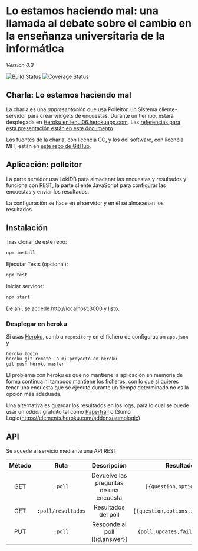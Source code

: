 # Lo estamos haciendo mal: una llamada al debate sobre el cambio en la enseñanza universitaria de la informática

_Version 0.3_

[![Build Status](https://travis-ci.org/oslugr/polleitor.svg?branch=master)](https://travis-ci.org/oslugr/polleitor)
[![Coverage Status](https://coveralls.io/repos/github/oslugr/polleitor/badge.svg?branch=master)](https://coveralls.io/github/oslugr/polleitor?branch=master)

## Charla: Lo estamos haciendo mal

La charla es una 
*appresentación* que usa Polleitor, un Sistema cliente-servidor para crear widgets de encuestas. Durante un tiempo, estará desplegada en [Heroku en jenui06.herokuapp.com](http://jenui06.herokuapp.com). Las [referencias para esta presentación están en este documento](REFERENCIAS.md).

Los fuentes de la charla, con licencia CC, y los del software, con licencia MIT, están en [este repo de GitHub](http://github.com/JJ/mal). 

## Aplicación: polleitor

La parte servidor usa LokiDB para almacenar las encuestas y
resultados y funciona con REST, la parte cliente JavaScript para
configurar las encuestas y enviar los resultados.

La configuración se hace en el servidor y en él se almacenan los
resultados.

## Instalación

Tras clonar de este repo:
```bash
npm install
```

Ejecutar Tests (opcional):
```bash
npm test
```

Iniciar servidor:
```bash
npm start
```

De ahí, se accede http://localhost:3000 y listo. 

### Desplegar en heroku

Si usas [Heroku](http://heroku.com), cambia `repository` en el fichero
de configuración `app.json` y

    heroku login
	heroku git:remote -a mi-proyecto-en-heroku
	git push heroku master

El problema con heroku es que no mantiene la aplicación en memoria de
forma continua ni tampoco mantiene los ficheros, con lo que si quieres
tener una encuesta que se ejecute durante un tiempo determinado no es
la opción más adeduada.

Una alternativa es guardar los resultados en los logs, para lo cual se
puede usar un *addon* gratuito tal como
[Papertrail](https://elements.heroku.com/addons/papertrail) o (Sumo Logic(https://elements.heroku.com/addons/sumologic)


## API

Se accede al servicio mediante una API REST

| **Método** | **Ruta**           | **Descripción**                        | **Resultado**                  |
|:----------:|:------------------:|:--------------------------------------:|:------------------------------:|
| GET        |`:poll`             | Devuelve las preguntas de una encuesta |`[{question,options,id}]`       |
| GET        |`:poll/resultados`  | Resultados del poll                    |`[{question,options,id,answers}]`|
| PUT        |`:poll`             | Responde al poll [{id,answer}]         |`{poll,updates,failedUpdates}`  |
